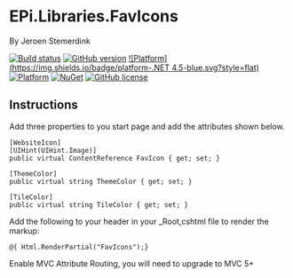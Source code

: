 # EPi.Libraries.FavIcons

By Jeroen Stemerdink

[![Build status](https://ci.appveyor.com/api/projects/status/cfp88oa4mh8h2fci?svg=true)](https://ci.appveyor.com/project/jstemerdink/epi-libraries-favicons)
[![GitHub version](https://badge.fury.io/gh/jstemerdink%2FEPi.Libraries.Favicons.svg)](http://badge.fury.io/gh/jstemerdink%2FEPi.Libraries.Favicons)
[![Platform](https://img.shields.io/badge/platform-.NET 4.5-blue.svg?style=flat)](https://msdn.microsoft.com/en-us/library/w0x726c2%28v=vs.110%29.aspx)
[![Platform](https://img.shields.io/badge/EPiServer-%209.0.3-orange.svg?style=flat)](http://world.episerver.com/cms/)
[![NuGet](https://img.shields.io/badge/NuGet-Release-blue.svg)](http://nuget.episerver.com/en/OtherPages/Package/?packageId=EPi.Libraries.Favicons)
[![GitHub license](https://img.shields.io/badge/license-MIT%20license-blue.svg?style=flat)](LICENSE)

## Instructions

Add three properties to you start page and add the attributes shown below.

```
[WebsiteIcon]
[UIHint(UIHint.Image)]
public virtual ContentReference FavIcon { get; set; }

[ThemeColor]
public virtual string ThemeColor { get; set; }

[TileColor]
public virtual string TileColor { get; set; }
```

Add the following to your header in your _Root,cshtml file to render the markup:

```
@{ Html.RenderPartial("FavIcons");}
```

Enable MVC Attribute Routing, you will need to upgrade to MVC 5+